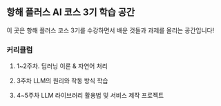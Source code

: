 ## 항해 플러스 AI 코스 3기 학습 공간

이 곳은 항해 플러스 코스 3기를 수강하면서 배운 것들과 과제를 올리는 공간입니다!

### 커리큘럼

1. 1~2주차. 딥러닝 이론 & 자연어 처리

1. 3주차 LLM의 원리와 작동 방식 학습

1. 4~5주차 LLM 라이브러리 활용법 및 서비스 제작 프로젝트
